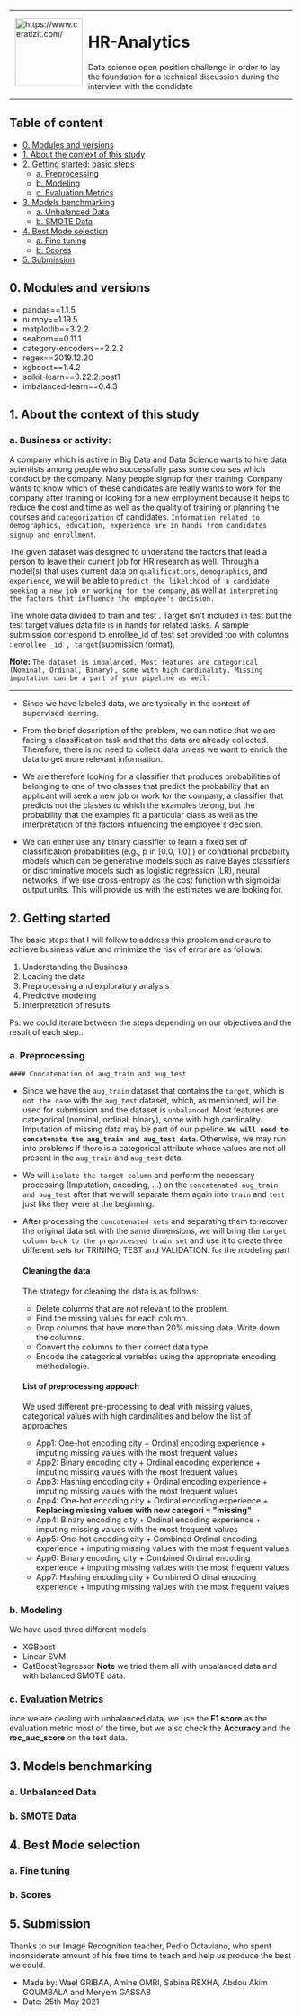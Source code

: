 


---
<p><img alt="https://www.ceratizit.com/" height="120px" src="https://consent.trustarc.com/v2/asset/09:13:49.986pc83s3_CERATIZIT_G_WEB_color_transparent.png" align="left" hspace="10px" vspace="0px"></p>  <h1>HR-Analytics</h1>
Data science open position challenge in order to lay the foundation for a technical discussion during the interview with the condidate 



---

## Table of content

* [0. Modules and versions](#modules)
* [1. About the context of this study](#content)
* [2. Getting started: basic steps](#Steps)
  * [a. Preprocessing](#preprocessing)
  * [b. Modeling](#modeling)
  * [c. Evaluation Metrics](#scoring)
* [3. Models benchmarking](#benchmarking)
  * [a. Unbalanced Data](#unbalanced)
  * [b. SMOTE Data](#smote)
* [4. Best Mode selection](#bestmodel)
  * [a. Fine tuning](#tuning)
  * [b. Scores](#scores)
* [5. Submission](#submission)
	
## 0. Modules and versions <a name="modules">
	
* pandas==1.1.5
* numpy==1.19.5
* matplotlib==3.2.2
* seaborn==0.11.1
* category-encoders==2.2.2
* regex==2019.12.20
* xgboost==1.4.2
* scikit-learn==0.22.2.post1
* imbalanced-learn==0.4.3

## 1. About the context of this study <a name="content">

### a. **Business or activity:**</br>
A company which is active in Big Data and Data Science wants to hire data scientists among people who successfully pass some courses which conduct by the company. Many people signup for their training. Company wants to know which of these candidates are really wants to work for the company after training or looking for a new employment because it helps to reduce the cost and time as well as the quality of training or planning the courses and `categorization` of candidates. `Information related to demographics, education, experience are in hands from candidates signup and enrollment`.

The given dataset was designed to understand the factors that lead a person to leave their current job for HR research as well. Through a model(s) that uses current data on `qualifications`, `demographics`, and `experience`, we will be able to `predict the likelihood of a candidate seeking a new job or working for the company`, as well as `interpreting the factors that influence the employee's decision.`

The whole data divided to train and test . Target isn't included in test but the test target values data file is in hands for related tasks. A sample submission correspond to enrollee_id of test set provided too with columns : `enrollee _id , target`(submission format).

**Note:**
`The dataset is imbalanced. Most features are categorical (Nominal, Ordinal, Binary), some with high cardinality. Missing imputation can be a part of your pipeline as well.`

---
* Since we have labeled data, we are typically in the context of supervised learning.

* From the brief description of the problem, we can notice that we are facing a classification task and that the data are already collected. Therefore, there is no need to collect data unless we want to enrich the data to get more relevant information. 

* We are therefore looking for a classifier that produces probabilities of belonging to one of two classes that predict the probability that an applicant will seek a new job or work for the company, a classifier that predicts not the classes to which the examples belong, but the probability that the examples fit a particular class as well as the interpretation of the factors influencing the employee's decision.

* We can either use any binary classifier to learn a fixed set of classification probabilities (e.g., p in [0.0, 1.0] ) or conditional probability models which can be generative models such as naive Bayes classifiers or discriminative models such as logistic regression (LR), neural networks, if we use cross-entropy as the cost function with sigmoidal output units. This will provide us with the estimates we are looking for.




## 2. Getting started<a name="Steps">
 The basic steps that I will follow to address this problem and ensure to achieve business value and minimize the risk of error are as follows: 

1.   Understanding the Business
2.   Loading the data
3.   Preprocessing and exploratory analysis
4.   Predictive modeling
5.   Interpretation of results

Ps: we could iterate between the steps depending on our objectives and the result of each step..

### a. Preprocessing  <a name="preprocessing">
	#### Concatenation of aug_train and aug_test

* Since we have the `aug_train` dataset that contains the `target`, which is `not the case` with the `aug_test` dataset, which, as mentioned, will be used for submission and the dataset is `unbalanced`. Most features are categorical (nominal, ordinal, binary), some with high cardinality. Imputation of missing data may be part of our pipeline. **`We will need to concatenate the aug_train and aug_test data`**. Otherwise, we may run into problems if there is a categorical attribute whose values are not all present in the `aug_train` and `aug_test` data.

* We will `isolate the target column` and perform the necessary processing (Imputation, encoding, ...) on the `concatenated aug_train and aug_test` after that we will separate them again into `train` and `test` just like they were at the beginning.

* After processing the `concatenated sets` and separating them to recover the original data set with the same dimensions, we will bring the `target column back to the preprocessed train set` and use it to create three different sets for TRINING, TEST and VALIDATION. for the modeling part
	
  #### Cleaning the data
  The strategy for cleaning the data is as follows:
  * Delete columns that are not relevant to the problem. 
  * Find the missing values for each column.
  * Drop columns that have more than 20% missing data. Write down the columns.
  * Convert the columns to their correct data type.
  * Encode the categorical variables using the appropriate encoding methodologie.
  #### List of preprocessing appoach
  We used different pre-processing to deal with missing values, categorical values with high cardinalities and below the list of approaches
  	* App1: One-hot encoding city + Ordinal encoding experience + imputing missing values with the most frequent values
	* App2: Binary encoding city + Ordinal encoding experience + imputing missing values with the most frequent values
	* App3: Hashing encoding city + Ordinal encoding experience + imputing missing values with the most frequent values
	* App4: One-hot encoding city + Ordinal encoding experience + **Replacing missing values with new categori = "missing"**
	* App4: Binary encoding city + Ordinal encoding experience + imputing missing values with the most frequent values
	* App5: One-hot encoding city + Combined Ordinal encoding experience + imputing missing values with the most frequent values
	* App6: Binary encoding city + Combined Ordinal encoding experience + imputing missing values with the most frequent values
	* App7: Hashing encoding city + Combined Ordinal encoding experience + imputing missing values with the most frequent values

### b. Modeling  <a name="modeling">
   We have used three different models:
   * XGBoost
   * Linear SVM
   * CatBoostRegressor
   **Note** we tried them all with unbalanced data and with balanced SMOTE data.
	
### c. Evaluation Metrics  <a name="scoring">
ince we are dealing with unbalanced data, we use the **F1 score** as the evaluation metric most of the time, but we also check the **Accuracy** and the **roc_auc_score** on the test data.

## 3. Models benchmarking<a name="benchmarking">
  
### a. Unbalanced Data  <a name="unbalanced">

### b. SMOTE Data  <a name="smote">
  
## 4.  Best Mode selection <a name="bestmodel">

### a. Fine tuning  <a name="tuning">
  
### b. Scores  <a name="scores">
  
## 5. Submission  <a name="submission">

Thanks to our Image Recognition teacher, Pedro Octaviano, who spent inconsiderate amount of his free time to teach and help us produce the best we could.


 * Made by: Wael GRIBAA, Amine OMRI, Sabina REXHA, Abdou Akim GOUMBALA and Meryem GASSAB
 * Date: 25th May 2021

